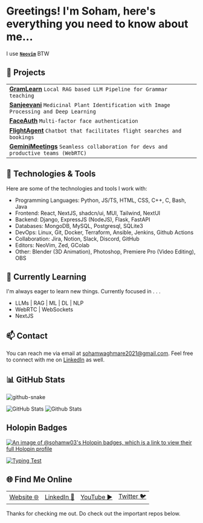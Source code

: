 
# Greetings! I'm Soham, here's everything you need to know about me...
I use [<b>`Neovim`</b>](https://github.com/sohamw03/neovim) BTW

## 📖 Projects
<table>
  <tbody>
  <tr>
    <td>
      <a href="https://github.com/sohamw03/GramLearn"><strong>GramLearn</strong></a> <code>Local RAG based LLM Pipeline for Grammar teaching</code>
    </td>
  </tr>
  <tr>
    <td>
    <a href="https://github.com/Neurexa/Sanjeevani"><strong>Sanjeevani</strong></a> <code>Medicinal Plant Identification with Image Processing and Deep Learning</code>
    </td>
  </tr>
  <tr>
    <td>
    <a href="https://github.com/sohamw03/face-detect-recog"><strong>FaceAuth</strong></a> <code>Multi-factor face authentication</code>
    </td>
  </tr>
  <tr>
    <td>
    <a href="https://github.com/sohamw03/function-calling-flights"><strong>FlightAgent</strong></a> <code>Chatbot that facilitates flight searches and bookings</code>
    </td>
  </tr>
  <tr>
    <td>
    <a href="https://github.com/sohamw03/geminimeeting"><strong>GeminiMeetings</strong></a> <code>Seamless collaboration for devs and productive teams (WebRTC)</code>
    </td>
  </tr>
  </tbody>
</table>

## 🔧 Technologies & Tools

Here are some of the technologies and tools I work with:

- Programming Languages: Python, JS/TS, HTML, CSS, C++, C, Bash, Java
- Frontend: React, NextJS, shadcn/ui, MUI, Tailwind, NextUI
- Backend: Django, ExpressJS (NodeJS), Flask, FastAPI
- Databases: MongoDB, MySQL, Postgresql, SQLite3
- DevOps: Linux, Git, Docker, Terraform, Ansible, Jenkins, Github Actions
- Collaboration: Jira, Notion, Slack, Discord, GitHub
- Editors: NeoVim, Zed, GColab
- Other: Blender (3D Animation), Photoshop, Premiere Pro (Video Editing), OBS

## 🌱 Currently Learning

I'm always eager to learn new things. Currently focused in . . .

- LLMs | RAG | ML | DL | NLP
- WebRTC | WebSockets
- NextJS

## 📫 Contact

You can reach me via email at sohamwaghmare2021@gmail.com. Feel free to connect with me on [LinkedIn](https://www.linkedin.com/in/soham-waghmare) as well.


## 📊 GitHub Stats
<picture>
  <source media="(prefers-color-scheme: dark)" srcset="/../output/github-contribution-grid-snake-dark.svg" />
  <source media="(prefers-color-scheme: light)" srcset="/../output/github-contribution-grid-snake.svg" />
  <img alt="github-snake" src="/../output/github-contribution-grid-snake.svg"/>
</picture>

![GitHub Stats](https://github-readme-stats.vercel.app/api?username=sohamw03&theme=dark&show_icons=true&hide_border=true&count_private=true&card_width=1000)
![Github Stats](https://github-readme-stats.vercel.app/api/top-langs/?username=sohamw03&theme=dark&show_icons=true&hide_border=true&card_width=1000)

## Holopin Badges
[![An image of @sohamw03's Holopin badges, which is a link to view their full Holopin profile](https://holopin.me/sohamw03)](https://holopin.io/@sohamw03)

<a href="https://10fastfingers.com/typing-test/english"><img src="http://img.10fastfingers.com/badge/typing-test_1_CL.png" alt="Typing Test" /></a>

## 🌐 Find Me Online
<table>
  <tbody>
    <tr>
      <td>
        <a href="https://sohamw03.github.io/">Website 🌐</a>
      </td>
      <td>
        <a href="https://www.linkedin.com/in/soham-waghmare/">LinkedIn 💼</a>
      </td>
      <td>
        <a href="https://youtube.com/@sohamwaghmare?si=97Xf61kJmUlueU06">YouTube ▶️</a>
      </td>
      <td>
        <a href="https://twitter.com/_SohamWaghmare_">Twitter 🐦</a>
      </td>
    </tr>
  </tbody>
</table>

Thanks for checking me out. Do check out the important repos below.
